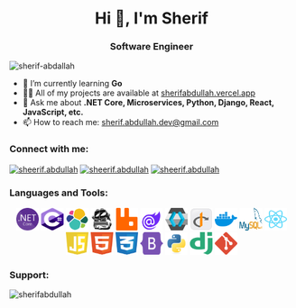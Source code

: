 <h1 align="center">Hi 👋, I'm Sherif</h1>
<h3 align="center">Software Engineer</h3>


<p align="left"> 
    <img src="https://komarev.com/ghpvc/?username=sherif-abdallah&label=Profile%20views&color=0e75b6&style=flat" alt="sherif-abdallah" /> 
</p>

- 🌱 I’m currently learning **Go**
- 👨‍💻 All of my projects are available at [sherifabdullah.vercel.app](https://sherifabdullah.vercel.app/)
- 💬 Ask me about **.NET Core, Microservices, Python, Django, React, JavaScript, etc.**
- 📫 How to reach me: [sherif.abdullah.dev@gmail.com](mailto:sherif.abdullah.dev@gmail.com)

### Connect with me:
<p align="left">
    <a href="https://fb.com/sheerif.abdullah" target="_blank"><img align="center" src="https://raw.githubusercontent.com/rahuldkjain/github-profile-readme-generator/master/src/images/icons/Social/facebook.svg" alt="sheerif.abdullah" height="30" width="40" /></a>
    <a href="https://www.instagram.com/sherif.obaid/" target="_blank"><img align="center" src="https://raw.githubusercontent.com/rahuldkjain/github-profile-readme-generator/master/src/images/icons/Social/instagram.svg" alt="sheerif.abdullah" height="30" width="40" /></a>
    <a href="https://www.linkedin.com/in/sherif-abdullah-b94385236/" target="_blank"><img align="center" src="https://raw.githubusercontent.com/rahuldkjain/github-profile-readme-generator/master/src/images/icons/Social/linked-in-alt.svg" alt="sheerif.abdullah" height="30" width="40" /></a>
</p>

### Languages and Tools:
<p align="left"> 
    <center>
    <span  target="_blank" rel="noreferrer"> <img src="https://raw.githubusercontent.com/sherifabdallah/sherif-abdallah/main/icons/dotnet.png" width="40" height="40"/> </span>
    <span  target="_blank" rel="noreferrer"> <img src="https://raw.githubusercontent.com/sherifabdallah/sherif-abdallah/main/icons/csharp.svg" width="40" height="40"/> </span>
    <span  target="_blank" rel="noreferrer"> <img src="https://raw.githubusercontent.com/sherifabdallah/sherif-abdallah/main/icons/elasticsearch.svg" width="40" height="40"/> </span>
    <span  target="_blank" rel="noreferrer"> <img src="https://raw.githubusercontent.com/sherifabdallah/sherif-abdallah/main/icons/masstransit.png" width="40" height="40"/> </span>
    <span  target="_blank" rel="noreferrer"> <img src="https://raw.githubusercontent.com/sherifabdallah/sherif-abdallah/main/icons/rabbitmq.svg" width="40" height="40"/> </span>
    <span  target="_blank" rel="noreferrer"> <img src="https://raw.githubusercontent.com/sherifabdallah/sherif-abdallah/main/icons/blazor.svg" width="40" height="40"/> </span>
    <span  target="_blank" rel="noreferrer"> <img src="https://raw.githubusercontent.com/sherifabdallah/sherif-abdallah/main/icons/keycloak.svg" width="40" height="40"/> </span>
    <span  target="_blank" rel="noreferrer"> <img src="https://raw.githubusercontent.com/sherifabdallah/sherif-abdallah/main/icons/openid.svg" width="40" height="40"/> </span>
    <span  target="_blank" rel="noreferrer"> <img src="https://raw.githubusercontent.com/sherifabdallah/sherif-abdallah/main/icons/docker.svg" width="40" height="40"/> </span>
    <span  target="_blank" rel="noreferrer"> <img src="https://raw.githubusercontent.com/sherifabdallah/sherif-abdallah/main/icons/mysql.svg" width="40" height="40"/> </span>
    <span  target="_blank" rel="noreferrer"> <img src="https://raw.githubusercontent.com/sherifabdallah/sherif-abdallah/main/icons/react.svg" width="40" height="40"/> </span>
    <span  target="_blank" rel="noreferrer"> <img src="https://raw.githubusercontent.com/sherifabdallah/sherif-abdallah/main/icons/javascript.svg" width="40" height="40"/> </span>
    <span  target="_blank" rel="noreferrer"> <img src="https://raw.githubusercontent.com/sherifabdallah/sherif-abdallah/main/icons/html.svg" width="40" height="40"/> </span>
    <span  target="_blank" rel="noreferrer"> <img src="https://raw.githubusercontent.com/sherifabdallah/sherif-abdallah/main/icons/css.svg" width="40" height="40"/> </span>
    <span  target="_blank" rel="noreferrer"> <img src="https://raw.githubusercontent.com/sherifabdallah/sherif-abdallah/main/icons/bootstrap.svg" width="40" height="40"/> </span>
    <span  target="_blank" rel="noreferrer"> <img src="https://raw.githubusercontent.com/sherifabdallah/sherif-abdallah/main/icons/python.svg" width="40" height="40"/> </span>
    <span  target="_blank" rel="noreferrer"> <img src="https://raw.githubusercontent.com/sherifabdallah/sherif-abdallah/main/icons/django.svg" width="40" height="40"/> </span>
    <span  target="_blank" rel="noreferrer"> <img src="https://raw.githubusercontent.com/sherifabdallah/sherif-abdallah/main/icons/git.svg" width="40" height="40"/> </span>
    </center>

    
</p>

<h3 align="left">Support:</h3>
<p>
    <a href="https://www.buymeacoffee.com/sherifabdullah"> <img align="left" src="https://cdn.buymeacoffee.com/buttons/v2/default-yellow.png" height="50" width="210" alt="sherifabdullah" /></a>
</p>
